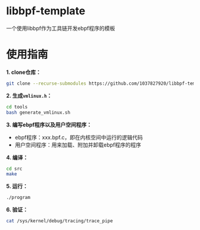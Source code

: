 # libbpf-template
一个使用libbpf作为工具链开发ebpf程序的模板

# 使用指南

**1. clone仓库：**

```bash
git clone --recurse-submodules https://github.com/1037827920/libbpf-template.git
```

**2. 生成`vmlinux.h`：**

```bash
cd tools
bash generate_vmlinux.sh
```

**3. 编写ebpf程序以及用户空间程序：**

- ebpf程序：xxx.bpf.c，即在内核空间中运行的逻辑代码
- 用户空间程序：用来加载、附加并卸载ebpf程序的程序

**4. 编译：**

```bash
cd src
make
```

**5. 运行：**

```bash
./program
```

**6. 验证：**

```bash
cat /sys/kernel/debug/tracing/trace_pipe
```